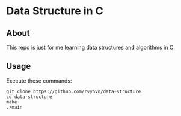 # Data Structure in C

## About

This repo is just for me learning data structures and algorithms in C.

## Usage

Execute these commands:

```
git clone https://github.com/rvyhvn/data-structure
cd data-structure
make
./main
```
